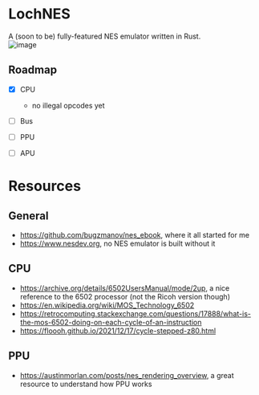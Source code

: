 # LochNES
A (soon to be) fully-featured NES emulator written in Rust.   
![image](https://github.com/user-attachments/assets/25162313-0c4f-4747-91c9-1eb85921c5c6)


## Roadmap
- [X] CPU
  - no illegal opcodes yet
- [ ] Bus
- [ ] PPU
- [ ] APU


# Resources
## General
- https://github.com/bugzmanov/nes_ebook, where it all started for me
- https://www.nesdev.org, no NES emulator is built without it

## CPU
- https://archive.org/details/6502UsersManual/mode/2up, a nice reference to the 6502 processor (not the Ricoh version though)
- https://en.wikipedia.org/wiki/MOS_Technology_6502
- https://retrocomputing.stackexchange.com/questions/17888/what-is-the-mos-6502-doing-on-each-cycle-of-an-instruction
- https://floooh.github.io/2021/12/17/cycle-stepped-z80.html
## PPU
- https://austinmorlan.com/posts/nes_rendering_overview, a great resource to understand how PPU works
